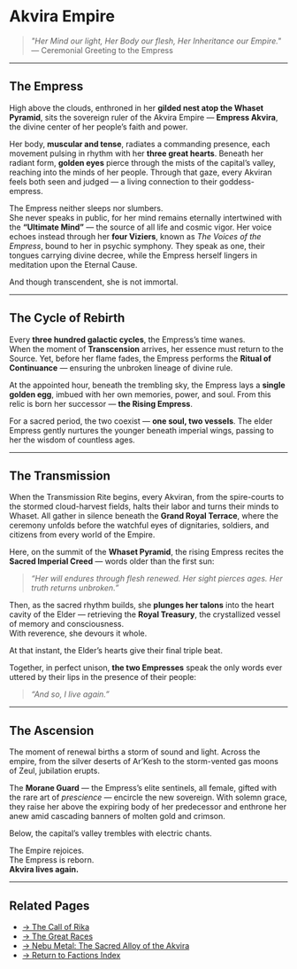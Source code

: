 # Akvira Empire

> *"Her Mind our light, Her Body our flesh, Her Inheritance our Empire."*  
> — Ceremonial Greeting to the Empress

---

## The Empress

High above the clouds, enthroned in her **gilded nest atop the Whaset Pyramid**, sits the sovereign ruler of the Akvira Empire — **Empress Akvira**, the divine center of her people’s faith and power.

Her body, **muscular and tense**, radiates a commanding presence, each movement pulsing in rhythm with her **three great hearts**. Beneath her radiant form, **golden eyes** pierce through the mists of the capital’s valley, reaching into the minds of her people. Through that gaze, every Akviran feels both seen and judged — a living connection to their goddess-empress.

The Empress neither sleeps nor slumbers.  
She never speaks in public, for her mind remains eternally intertwined with the **“Ultimate Mind”** — the source of all life and cosmic vigor. Her voice echoes instead through her **four Viziers**, known as *The Voices of the Empress*, bound to her in psychic symphony. They speak as one, their tongues carrying divine decree, while the Empress herself lingers in meditation upon the Eternal Cause.

And though transcendent, she is not immortal.

---

## The Cycle of Rebirth

Every **three hundred galactic cycles**, the Empress’s time wanes.  
When the moment of **Transcension** arrives, her essence must return to the Source. Yet, before her flame fades, the Empress performs the **Ritual of Continuance** — ensuring the unbroken lineage of divine rule.

At the appointed hour, beneath the trembling sky, the Empress lays a **single golden egg**, imbued with her own memories, power, and soul. From this relic is born her successor — **the Rising Empress**.

For a sacred period, the two coexist — **one soul, two vessels**. The elder Empress gently nurtures the younger beneath imperial wings, passing to her the wisdom of countless ages.

---

## The Transmission

When the Transmission Rite begins, every Akviran, from the spire-courts to the stormed cloud-harvest fields, halts their labor and turns their minds to Whaset. All gather in silence beneath the **Grand Royal Terrace**, where the ceremony unfolds before the watchful eyes of dignitaries, soldiers, and citizens from every world of the Empire.

Here, on the summit of the **Whaset Pyramid**, the rising Empress recites the **Sacred Imperial Creed** — words older than the first sun:

> *“Her will endures through flesh renewed. Her sight pierces ages. Her truth returns unbroken.”*

Then, as the sacred rhythm builds, she **plunges her talons** into the heart cavity of the Elder — retrieving the **Royal Treasury**, the crystallized vessel of memory and consciousness.  
With reverence, she devours it whole.

At that instant, the Elder’s hearts give their final triple beat.

Together, in perfect unison, **the two Empresses** speak the only words ever uttered by their lips in the presence of their people:

> *“And so, I live again.”*

---

## The Ascension

The moment of renewal births a storm of sound and light. Across the empire, from the silver deserts of Ar’Kesh to the storm-vented gas moons of Zeul, jubilation erupts.  

The **Morane Guard** — the Empress’s elite sentinels, all female, gifted with the rare art of *prescience* — encircle the new sovereign. With solemn grace, they raise her above the expiring body of her predecessor and enthrone her anew amid cascading banners of molten gold and crimson.

Below, the capital’s valley trembles with electric chants.

The Empire rejoices.  
The Empress is reborn.  
**Akvira lives again.**

---

## Related Pages

- [→ The Call of Rika](../../systems/the-call)  
- [→ The Great Races](../index)  
- [→ Nebu Metal: The Sacred Alloy of the Akvira](../../technology/nebu-metal)  
- [→ Return to Factions Index](../index)
